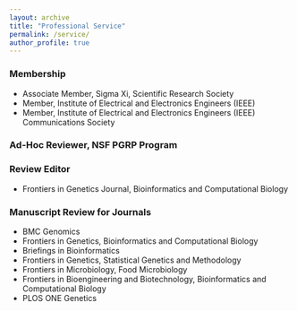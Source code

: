 ```yaml
---
layout: archive
title: "Professional Service"
permalink: /service/
author_profile: true
---
```


### Membership

* Associate Member, Sigma Xi, Scientific Research Society 
* Member, Institute of Electrical and Electronics Engineers (IEEE) 
* Member, Institute of Electrical and Electronics Engineers (IEEE) Communications Society 

### Ad-Hoc Reviewer, NSF PGRP Program

### Review Editor

* Frontiers in Genetics Journal, Bioinformatics and Computational Biology 

### Manuscript Review for Journals

* BMC Genomics 
* Frontiers in Genetics, Bioinformatics and Computational Biology 
* Briefings in Bioinformatics 
* Frontiers in Genetics, Statistical Genetics and Methodology 
* Frontiers in Microbiology, Food Microbiology 
* Frontiers in Bioengineering and Biotechnology, Bioinformatics and Computational Biology 
* PLOS ONE Genetics 
